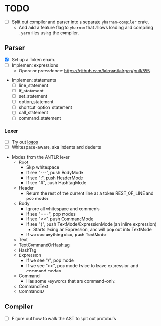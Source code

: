 # TODO

* [ ] Split out compiler and parser into a separate `yharnam-compiler` crate.
  * And add a feature flag to `yharnam` that allows loading and compiling `.yarn` files using the compiler.

## Parser
* [x] Set up a Token enum.
* [ ] Implement expressions
  * Operator precedence: https://github.com/lalrpop/lalrpop/pull/555
* Implement statements
  * [ ] line_statement
  * [ ] if_statement
  * [ ] set_statement
  * [ ] option_statement
  * [ ] shortcut_option_statement
  * [ ] call_statement
  * [ ] command_statement

### Lexer
* [ ] Try out [logos](https://docs.rs/logos/)
* [ ] Whitespace-aware, aka indents and dedents
* Modes from the ANTLR lexer
  * Root
    * Skip whitespace
    * If see "---", push BodyMode
    * If see ":", push HeaderMode
    * If see "#", push HashtagMode
  * Header
    * Return the rest of the current line as a token REST_OF_LINE and pop modes
  * Body
    * Ignore all whitespace and comments
    * If see "===", pop modes
    * If see "<<", push CommandMode
    * If see "{", push TextMode/ExpressionMode (an inline expression)
      * Starts lexing an Expression, and will pop out into TextMode
    * If we see anything else, push TextMode
  * Text
  * TextCommandOrHashtag
  * HashTag
  * Expression
    * If we see "}", pop mode
    * If we see ">>", pop mode twice to leave expression and command modes
  * Command
    * Has some keywords that are command-only.
  * CommandText
  * CommandID

## Compiler
* [ ] Figure out how to walk the AST to spit out protobufs
